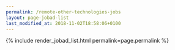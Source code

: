 ```yaml
---
permalink: /remote-other-technologies-jobs
layout: page-jobad-list
last_modified_at: 2018-11-02T18:58:06+0100
---
```

{% include render_jobad_list.html permalink=page.permalink %}
